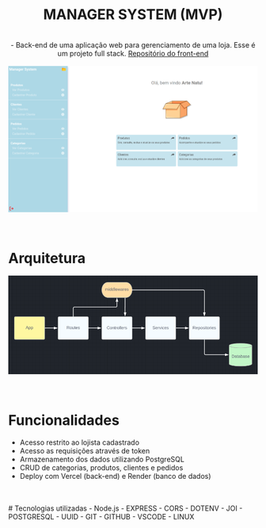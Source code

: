 <div align="center">
  <h1>MANAGER SYSTEM (MVP)</h1>
  <br>
  - Back-end de uma aplicação web para gerenciamento de uma loja. Esse é um projeto full stack. <a href = "https://github.com/guedesclaudio/managersystem">Repositório do front-end</a>
  <br>
  <br>
  <img src = "img/mshome.png" width = 700 />
  <br>
  <br>
</div>
<br>

# Arquitetura
<div align="center">
    <img src = "img/architecture.png" width = 700/>
</div> 
<br>
<br>

# Funcionalidades
- Acesso restrito ao lojista cadastrado
- Acesso as requisições através de token
- Armazenamento dos dados utilizando PostgreSQL
- CRUD de categorias, produtos, clientes e pedidos
- Deploy com Vercel (back-end) e Render (banco de dados)
<br>
<br>
# Tecnologias utilizadas
- Node.js
- EXPRESS
- CORS
- DOTENV
- JOI
- POSTGRESQL
- UUID
- GIT
- GITHUB
- VSCODE
- LINUX

<br>